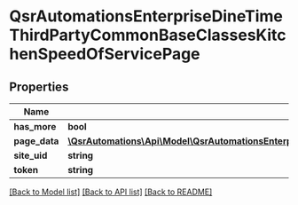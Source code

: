 # QsrAutomationsEnterpriseDineTimeThirdPartyCommonBaseClassesKitchenSpeedOfServicePage

## Properties
Name | Type | Description | Notes
------------ | ------------- | ------------- | -------------
**has_more** | **bool** |  | [optional] 
**page_data** | [**\QsrAutomations\Api\Model\QsrAutomationsEnterpriseDineTimeThirdPartyCommonBaseClassesKitchenSpeedOfService[]**](QsrAutomationsEnterpriseDineTimeThirdPartyCommonBaseClassesKitchenSpeedOfService.md) |  | [optional] 
**site_uid** | **string** |  | [optional] 
**token** | **string** |  | [optional] 

[[Back to Model list]](../README.md#documentation-for-models) [[Back to API list]](../README.md#documentation-for-api-endpoints) [[Back to README]](../README.md)


